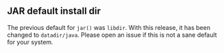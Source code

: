 ## JAR default install dir

The previous default for `jar()` was `libdir`. With this release, it has been
changed to `datadir/java`. Please open an issue if this is not a sane default
for your system.

